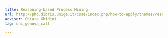 ```yaml
---
title: Reasoning-based Process Mining
url: http://phd.dibris.unige.it/csse/index.php/how-to-apply/themes/research-projects#ghidini
advisor: Chiara Ghidini 
tag: uni_genova_call

---
```

